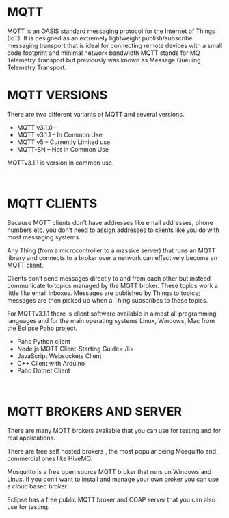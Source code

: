 # MQTT
MQTT is an OASIS standard messaging protocol for the Internet of Things (IoT). It is designed as an extremely lightweight publish/subscribe messaging transport that is ideal for connecting remote devices with a small code footprint and minimal network bandwidth
MQTT stands for MQ Telemetry Transport but previously was known as Message Queuing Telemetry Transport.
<br />

# MQTT VERSIONS
There are two different variants of MQTT and several versions.

<ul>
  <li>MQTT v3.1.0 –</li>
  <li>MQTT v3.1.1 – In Common Use</li>
  <li>MQTT v5 – Currently Limited use</li>
  <li>MQTT-SN – Not in Common Use</li>
</ul>

MQTTv3.1.1 is version in common use.

<br />

# MQTT CLIENTS

Because MQTT clients don’t have addresses like email addresses, phone numbers etc. you don’t need to assign addresses to clients like you do with most messaging systems.

Any Thing (from a microcontroller to a massive server) that runs an MQTT library and connects to a broker over a network can effectively become an MQTT client. 

Clients don’t send messages directly to and from each other but instead communicate to topics managed by the MQTT broker. These topics work a little like email inboxes. Messages are published by Things to topics; messages are then picked up when a Thing subscribes to those topics.

For MQTTv3.1.1 there is client software available in almost all programming languages and for the main operating systems Linux, Windows, Mac from the Eclipse Paho project.

<ul>
  <li>Paho Python client</li>
  <li>Node.js MQTT Client-Starting Guide< /li>
  <li>JavaScript Websockets Client</li>
  <li>C++ Client with Arduino</li>
   <li> Paho Dotnet Client </li>
</ul>

<br />

# MQTT BROKERS AND SERVER

There are many MQTT brokers available that you can use for testing and for real applications.

There are free self hosted brokers , the most popular being Mosquitto and commercial ones like HiveMQ.

Mosquitto is a free open source MQTT broker that runs on Windows and Linux.
If you don’t want to install and manage your own broker you can use a cloud based broker.

Eclipse has a free public MQTT broker and COAP server that you can also use for testing.


